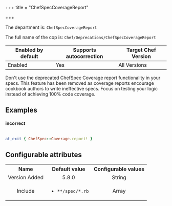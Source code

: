 +++
title = "ChefSpecCoverageReport"

+++

<!-- This content is automatically generated. See https://github.com/chef/chef-web-docs/blob/main/generated/README.md -->

The department is: `ChefSpecCoverageReport`

The full name of the cop is: `Chef/Deprecations/ChefSpecCoverageReport`

| Enabled by default | Supports autocorrection | Target Chef Version |
| --- | --- | --- |
| Enabled | Yes | All Versions |

Don't use the deprecated ChefSpec Coverage report functionality in your specs. This feature has been removed as coverage reports encourage cookbook authors to write ineffective specs. Focus on testing your logic instead of achieving 100% code coverage.

## Examples


#### incorrect

```ruby

at_exit { ChefSpec::Coverage.report! }
```

## Configurable attributes

<table>
<tbody><tr>
<th>Name</th>
<th>Default value</th>
<th>Configurable values</th>
</tr>
<tr>
<td style="text-align:center">Version Added</td>
<td style="text-align:center">5.8.0</td>
<td style="text-align:center">String</td>
</tr>
<tr><td style="text-align:center">Include</td>
<td style="text-align:center"><ul>
<li><code>**/spec/*.rb</code></li>
</ul>
</td>
<td style="text-align:center">Array</td>
</tr></tbody></table>
